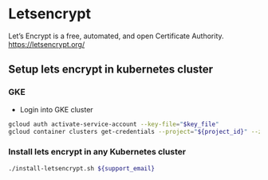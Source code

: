 # Letsencrypt

Let’s Encrypt is a free, automated, and open Certificate Authority. <https://letsencrypt.org/>

## Setup lets encrypt in kubernetes cluster

### GKE

- Login into GKE cluster

```sh
gcloud auth activate-service-account --key-file="$key_file"
gcloud container clusters get-credentials --project="${project_id}" --zone="${cluster_zone:-europe-west1-b}" "${cluster_name}
```

### Install lets encrypt in any Kubernetes cluster

```sh
./install-letsencrypt.sh ${support_email}
```
